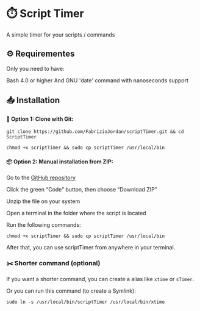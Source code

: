# ⏱️ Script Timer

A simple timer for your scripts / commands

## ⚙️ Requirementes

Only you need to have:

Bash 4.0 or higher
And GNU 'date' command with nanoseconds support


## 📥 Installation

#### 🔧 Option 1: Clone with Git:

```
git clone https://github.com/FabrizioJordan/scriptTimer.git && cd ScriptTimer
```

```
chmod +x scriptTimer && sudo cp scriptTimer /usr/local/bin
```

#### 📦 Option 2: Manual installation from ZIP:

Go to the [GitHub repository](https://github.com/FabrizioJordan/scriptTimer)

Click the green “Code” button, then choose “Download ZIP”

Unzip the file on your system

Open a terminal in the folder where the script is located

Run the following commands:

```
chmod +x scriptTimer && sudo cp scriptTimer /usr/local/bin
```


After that, you can use scriptTimer from anywhere in your terminal.


### ✂️ Shorter command (optional)

If you want a shorter command, you can create a alias like ```xtime``` or ```sTimer```.

Or you can run this command (to create a Symlink):

```
sudo ln -s /usr/local/bin/scriptTimer /usr/local/bin/xtime
```

